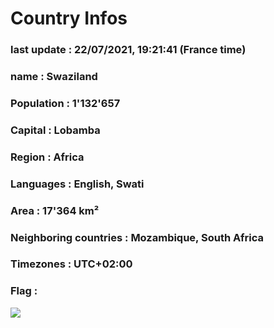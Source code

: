 # Country  Infos
### last update : 22/07/2021, 19:21:41 (France time)

### name : Swaziland
### Population : 1'132'657
### Capital : Lobamba
### Region : Africa
### Languages : English, Swati
### Area : 17'364 km²
### Neighboring countries : Mozambique, South Africa
### Timezones : UTC+02:00

### Flag :
![](https://restcountries.eu/data/swz.svg)